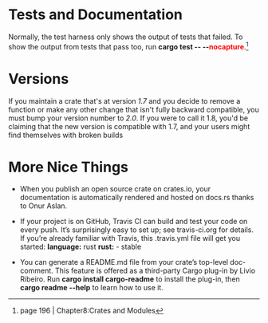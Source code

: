 # Tests and Documentation
Normally, the test harness only shows the output of tests that failed. To show the output from tests that pass too, run **cargo test -- --<span style="color: red;">nocapture</span>**.[^1]

# Versions
If you maintain a crate that's at version *1.7* and you decide to remove a function or make any other change that isn't fully backward compatible, you must bump your version number to *2.0*. If you were to call it 1.8, you'd be claiming that the new version is compatible with 1.7, and your users might find themselves with broken builds

# More Nice Things
- When you publish an open source crate on crates.io, your documentation is
automatically rendered and hosted on docs.rs thanks to Onur Aslan.

- If your project is on GitHub, Travis CI can build and test your code on every
push. It’s surprisingly easy to set up; see travis-ci.org for details. If you’re already
familiar with Travis, this .travis.yml file will get you started:
    **language:** rust
    **rust:**
        \- stable
- You can generate a README.md file from your crate’s top-level doc-comment. This feature is offered as a third-party Cargo plug-in by Livio Ribeiro. Run **cargo install cargo-readme** to install the plug-in, then **cargo readme --help** to
learn how to use it.


[^1]: page 196 | Chapter8:Crates and Modules


